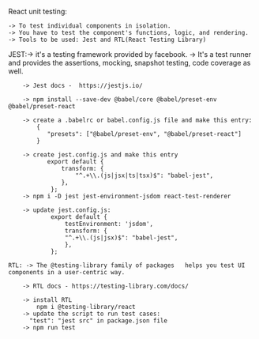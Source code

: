 React unit testing:

    -> To test individual components in isolation.
    -> You have to test the component's functions, logic, and rendering.
    -> Tools to be used: Jest and RTL(React Testing Library)

JEST:-> it's a testing framework provided by facebook.
        -> It's a test runner and provides the assertions,      mocking, snapshot testing, code coverage as well.

        -> Jest docs -  https://jestjs.io/
        
        -> npm install --save-dev @babel/core @babel/preset-env @babel/preset-react

        -> create a .babelrc or babel.config.js file and make this entry:
            {
               "presets": ["@babel/preset-env", "@babel/preset-react"]
            }

        -> create jest.config.js and make this entry
               export default {
                   transform: {
                       "^.+\\.(js|jsx|ts|tsx)$": "babel-jest",
                   },
                };
        -> npm i -D jest jest-environment-jsdom react-test-renderer

        -> update jest.config.js:
                export default {
                    testEnvironment: 'jsdom',
                    transform: {
                    "^.+\\.(js|jsx)$": "babel-jest",
                    },
                };

    RTL: -> The @testing-library family of packages   helps you test UI components in a user-centric way.

        -> RTL docs - https://testing-library.com/docs/

        -> install RTL
            npm i @testing-library/react
        -> update the script to run test cases:
          "test": "jest src" in package.json file
        -> npm run test